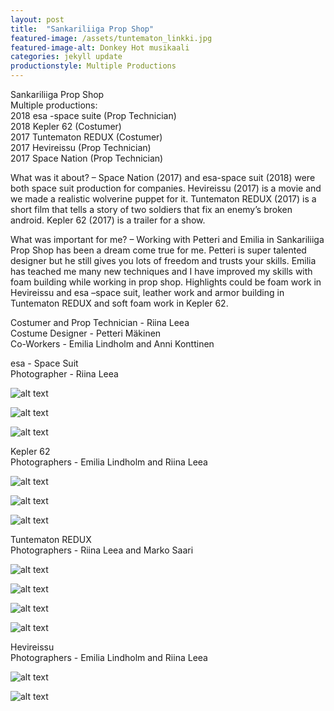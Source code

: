 ```yaml
---
layout: post
title:  "Sankariliiga Prop Shop"
featured-image: /assets/tuntematon_linkki.jpg
featured-image-alt: Donkey Hot musikaali 
categories: jekyll update
productionstyle: Multiple Productions
---
```

  Sankariliiga Prop Shop  
  Multiple productions:  
   2018 esa -space suite (Prop Technician)  
   2018 Kepler 62 (Costumer)  
   2017 Tuntematon REDUX (Costumer)  
   2017 Hevireissu (Prop Technician)  
   2017 Space Nation (Prop Technician)  

  What was it about? – Space Nation (2017) and esa-space suit (2018) were both space suit production for companies. Hevireissu (2017) is a movie and we made a realistic wolverine puppet for it. Tuntematon REDUX (2017) is a short film that tells a story of two soldiers that fix an enemy’s broken android. Kepler 62 (2017) is a trailer for a show. 

  What was important for me? – Working with Petteri and Emilia in Sankariliiga Prop Shop has been a dream come true for me. Petteri is super talented designer but he still gives you lots of freedom and trusts your skills. Emilia has teached me many new techniques and I have improved my skills with foam building while working in prop shop. Highlights could be foam work in Hevireissu and esa –space suit, leather work and armor building in Tuntematon REDUX and soft foam work in Kepler 62.

  Costumer and Prop Technician - Riina Leea  
  Costume Designer - Petteri Mäkinen  
  Co-Workers - Emilia Lindholm and Anni Konttinen  

  esa - Space Suit  
  Photographer - Riina Leea  

![alt text](/assets/projects/liiga1.jpg)

![alt text](/assets/projects/liiga2.jpg)

![alt text](/assets/projects/liiga3.jpg)

  Kepler 62  
  Photographers - Emilia Lindholm and Riina Leea  

![alt text](/assets/projects/liiga4.jpg)

![alt text](/assets/projects/liiga5.jpg)

![alt text](/assets/projects/liiga6.jpg)

  Tuntematon REDUX  
  Photographers - Riina Leea and Marko Saari  

![alt text](/assets/projects/liiga7.jpg)

![alt text](/assets/projects/liiga8.jpg)

![alt text](/assets/projects/liiga9.jpg)

![alt text](/assets/projects/liiga10.jpg)

  Hevireissu  
  Photographers - Emilia Lindholm and Riina Leea  

![alt text](/assets/projects/liiga11.jpg)

![alt text](/assets/projects/liiga12.jpg)